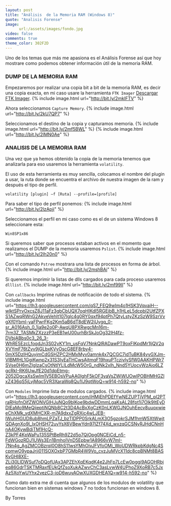 ```yaml
---
layout: post
title: "Análisis  de la Memoria RAM (Windows 8)"
quote: "Analisis Forense"
image:
      url:/assets/images/fondo.jpg
video: false
comments: true
theme_color: 302F2D
---
```

Uno de los temas que más me apasiona es el Análisis Forense así que hoy mostrare como podemos obtener información útil de la memoria RAM.

### DUMP DE LA MEMORIA RAM

Empezaremos por realizar una copia bit a bit de la memoria RAM, es decir una copia exacta, en mi caso usare la herramienta `FTK Imager` [Descargar FTK Imager](https://mega.nz/#!2xUUyQ4a!STKxDblF7sAshZtKoI5SzJ67UT0PacRnlXLgji2Il9E).
{% include image.html url="http://bit.ly/2mklFTV" %}

Ahora seleccionamos `Capture Memory`. 
{% include image.html url="http://bit.ly/2kU7QP7" %}


Seleccionamos el destino de la copia y capturamos memoria.
{% include image.html url="http://bit.ly/2mf5BWL" %}
{% include image.html url="http://bit.ly/2lMN0Ae" %}

### ANALISIS DE LA MEMORIA RAM

Una vez que ya hemos obtenido la copia de la memoria tenemos que analizarla para eso usaremos la herramienta `volatility`.

El uso de esta herramienta es muy sencilla, colocamos el nombre del plugin a usar, la ruta donde se encuentra el archivo de nuestra imagen de la ram y después el tipo de perfil. 

```
volatility [plugin] –f [Ruta] --profile=[profile] 
```

Para saber el tipo de perfil ponemos:
{% include image.html url="http://bit.ly/2lzApji" %}

Seleccionamos el perfil en mi caso como es el de un sistema Windows 8 seleccionare esta:
```
Win8SP1x86 
```

Si queremos saber que procesos estaban activos en el momento que realizamos el DUMP de la memoria usaremos `Pslist`.
{% include image.html url="http://bit.ly/2lh20n0" %}

Con el comando `Pstree` mostrara una lista de procesos en forma de árbol.
{% include image.html url="http://bit.ly/2mshBAi" %}

Si queremos imprimir la listas de dlls cargados para cada proceso usaremos `dlllist`.
{% include image.html url="http://bit.ly/2mf99II" %}

Con `callbacks` Imprime rutinas de notificación de todo el sistema.
{% include image.html url="https://lh3.googleusercontent.com/qS7_FEQ9wIm4o1HSK3VqvaiH--wlktSPrvOxcsZ8J11aFz3gbCbUQX7oqHIKdI5RGEibB_h1HLeL5dcpbI2UtfZPXS1AZwqRWnG2AkveVehIt107Iglc4g0RY0qxf94ptPh7QtyLstyZKzSzW9SzrVvgXf0YbmI-yaFPwrFKg2Km5aB6dT8dEW2jUygq_0-sr_A016Ash_0_1ja9e2o0P-AwqU8PXRwgcMn16m-7rm3Z_TASMkZXzzzP3eEB1wU00urhBrSkJoOg32lH4fz-DVbjABbs0c3_26_3-WhRE5EzcLfoqdJn3S02yKY1m_usFqV7NnkQlRADawPT9oxFlKpdMr1ljQV2qXVYmF76tZvv9jGLbxKVyOscG8EF8rby4-0mX5DzlHQuyjmCdGSHZPC2HMxMyv0amnk4x7QCGC7idTuBK84vyGXJm-VIBMfHL1GgiKwnp2x31S3IyEaTHCwsAjtmqF19hxuPTczjvlySfW0AAKHPWr7SVse0H6mZIgIzaCsOtNtlYLlLdMcW5OrG_ndNk2xlh_Nnd5YUocyWzAio6LZgcRkI-RK6UwJfE20d1dpEtmg-2052DgcaXsSwIm1V5EBOsVPuAA0lghF5kOF3yaVsZWjWUOwlPOBHMHGZlxZ436qS5jLvjMqc5VR3XaraWq8Qu1IJ9qtWoQ=w914-h592-no" %}

Con `Modules` Imprime lista de modulos cargados.
{% include image.html url="https://lh3.googleusercontent.com/iHMjEhPDEfYwNEZUPTjVPM_pI2PTraRHofnOifZWONVGlHJuNQo9blKoe9bdwDDmmLgaKsAL28fpt1i7Olk9ItEyDDIEaMo9MeQijeptiNQNb8C2t3D4AcBxXgCzK0nLKWGJNOuhEecv8uuoxwieeChXMk_vdXMHCXR-m7A9dxxZgRXic4wLJEB-IWuhHGUD8ub8hmLPZaTJ_bzTlDPP0SrkALmX3O5gzokrSJM1hmW5XtWwjtQDAgnXo9I_lxOHSH72uvYsX6VBewYdn97IZf74Xd_wxzqGCSNyRJHdCNnHnA4OKywBdiTM1HcQ-Z3kPF4KpWaPu135SPtBeRh9Z2d5o7QjOpg0NCEiCd_n5-FdWGozRDJ1UWs3En1BmhoIVnD5Epbw1A8966vW7mI-7Nn4g_AgZMCOBzrqI0O8hS11wsYMhOivJFVfoOMi_WoUDWRkpbKdgNc4ScpmwO9vpaJrji011SOXOxbP7GMbR4W9Vo_cvzJuMVcX11dc8cpBNMt8BASKvGHl8XE-ZLi30LIDWSuf7oDQofUAx3APZEhXqEKqdK4e2JhFp7LcEw0pggi9AGOHRbjeq86GdrTSKTMRaxfEUkQfZsoXukAZwvChC3asLvwW4UPhoZ9XoRB7c5JxAz5XoYwUYhx2vezC3-ioD6wuyAOwXUXGDHEA1Q=w914-h592-no" %}

<div class="message">
Como dato extra me di cuenta que algunos de los modulos de volatility que funcionan bien en sistemas windows 7 no todos funcionan en windows 8.  
</div>

By Torres
